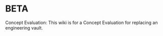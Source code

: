 # BETA
Concept Evaluation: 
This wiki is for a Concept Evaluation for replacing an engineering vault.
